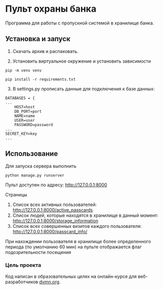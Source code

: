 # Пульт охраны банка

Программа для работы с пропускной системой в хранилище банка.

## Установка и запуск

1. Скачать архив и распаковать.

2. Установить виртуальное окружение и установить зависимости
```
pip -m venv venv
```
```
pip install -r requirements.txt
```
3. В settings.py прописать данные для подключения к базе данных:

```
DATABASES = {
...
    HOST=host
    DB_PORT=port
    NAME=name
    USER=user
    PASSWORD=password
...    
SECRET_KEY=key
...
```
## Использование
Для запуска сервера выполнить

``` python manage.py runserver ```

Пульт доступен по адресу: http://127.0.0.1:8000

Страницы
1. Список всех активных пользователей: http://127.0.0.1:8000/active_passcards
2. Список людей, которые находятся в хранилище в данный момент: http://127.0.0.1:8000/storage_information
3. Список всех совершенных визитов каждого пользователя: http://127.0.0.1:8000/passcard_info/

При нахождении пользователя в хранилище более определенного периода (по умолчанию 60 мин) на пульте отображается 
флаг подозрительности посещения 

### Цель проекта

Код написан в образовательных целях на онлайн-курсе для веб-разработчиков [dvmn.org](https://dvmn.org/).